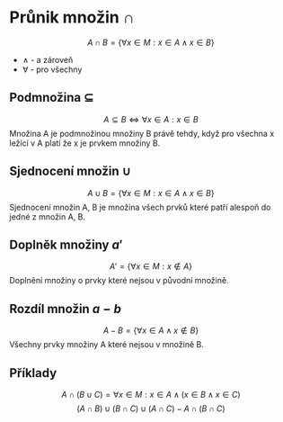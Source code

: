 # Průnik množin $\cap$

$$
A \cap B = \{\forall x \in M : x \in A \wedge x \in B\}
$$
- $\wedge$ - a zároveň
- $\forall$ - pro všechny

## Podmnožina $\subseteq$
$$
A \subseteq B \Leftrightarrow \forall x \in A : x \in B
$$
Množina A je podmnožinou množiny B právě tehdy, když pro všechna x ležící v A platí že x je prvkem množiny B.

## Sjednocení množin $\cup$
$$
A \cup B = \{\forall x \in M: x \in A \wedge x \in B\}
$$
Sjednocení množin A, B je množina všech prvků které patří alespoň do jedné z množin A, B.
## Doplněk množiny $a'$
$$
A' = \{ \forall x \in M: x \notin A \}
$$
Doplnění množiny o prvky které nejsou v původní množině.
## Rozdíl množin $a-b$
$$
A-B = \{ \forall x \in A \wedge x \notin B\}
$$
Všechny prvky množiny A které nejsou v množině B.

## Příklady
$$
A \cap (B \cup C) = { \forall x \in M : x \in A \wedge (x \in B \wedge x \in C)}
$$
$$
(A \cap B) \cup (B \cap C) \cup (A \cap C) - A \cap (B \cap C)
$$